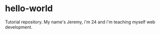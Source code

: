 # hello-world
Tutorial repository.
My name's Jeremy, i'm 24 and i'm teaching myself web development.
